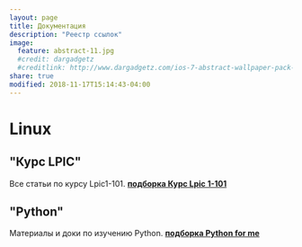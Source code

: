 ```yaml
---
layout: page
title: Документация
description: "Реестр ссылок"
image:
  feature: abstract-11.jpg
  #credit: dargadgetz
  #creditlink: http://www.dargadgetz.com/ios-7-abstract-wallpaper-pack-for-iphone-5-and-ipod-touch-retina/
share: true
modified: 2018-11-17T15:14:43-04:00
---
```


# Linux

## "Курс LPIC"
Все статьи по курсу Lpic1-101. **[подборка Курс Lpic 1-101](/tags/#LPIC1-101)**

## "Python"
Материалы и доки по изучению Python. **[подборка Python for me](/tags/#PYTHON-FOR-ME)**